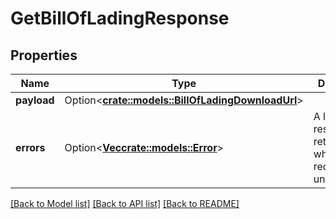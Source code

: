 # GetBillOfLadingResponse

## Properties

Name | Type | Description | Notes
------------ | ------------- | ------------- | -------------
**payload** | Option<[**crate::models::BillOfLadingDownloadUrl**](BillOfLadingDownloadURL.md)> |  | [optional]
**errors** | Option<[**Vec<crate::models::Error>**](Error.md)> | A list of error responses returned when a request is unsuccessful. | [optional]

[[Back to Model list]](../README.md#documentation-for-models) [[Back to API list]](../README.md#documentation-for-api-endpoints) [[Back to README]](../README.md)


